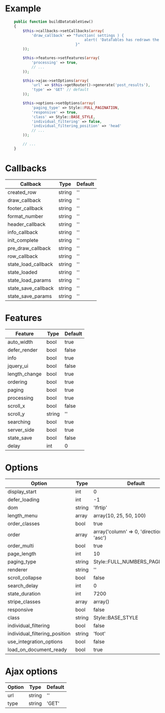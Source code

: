 # Example

``` php
    public function buildDatatableView()
    {
        $this->callbacks->setCallbacks(array(
            'draw_callback' => "function( settings ) {
                                    alert( 'DataTables has redrawn the table' );
                                }"
        ));

        $this->features->setFeatures(array(
            'processing' => true,
            // ...
        ));

        $this->ajax->setOptions(array(
            'url' => $this->getRouter()->generate('post_results'),
            'type' => 'GET' // default
        ));

        $this->options->setOptions(array(
            'paging_type' => Style::FULL_PAGINATION,
            'responsive' => true,
            'class' => Style::BASE_STYLE,
            'individual_filtering' => false,
            'individual_filtering_position' => 'head'
            // ...
        ));

        // ...
    }
```

# Callbacks

| Callback            | Type   | Default |
|---------------------|--------|---------|
| created_row         | string | ''      |
| draw_callback       | string | ''      |
| footer_callback     | string | ''      |
| format_number       | string | ''      |
| header_callback     | string | ''      |
| info_callback       | string | ''      |
| init_complete       | string | ''      |
| pre_draw_callback   | string | ''      |
| row_callback        | string | ''      |
| state_load_callback | string | ''      |
| state_loaded        | string | ''      |
| state_load_params   | string | ''      |
| state_save_callback | string | ''      |
| state_save_params   | string | ''      |

# Features

| Feature       | Type   | Default |
|---------------|--------|---------|
| auto_width    | bool   | true    |
| defer_render  | bool   | false   |
| info          | bool   | true    |
| jquery_ui     | bool   | false   |
| length_change | bool   | true    |
| ordering      | bool   | true    |
| paging        | bool   | true    |
| processing    | bool   | true    |
| scroll_x      | bool   | false   |
| scroll_y      | string | ''      |
| searching     | bool   | true    |
| server_side   | bool   | true    |
| state_save    | bool   | false   |
| delay         | int    | 0       |

# Options

| Option                        | Type   | Default                                    |
|-------------------------------|--------|--------------------------------------------|
| display_start                 | int    | 0                                          |
| defer_loading                 | int    | -1                                         |
| dom                           | string | 'lfrtip'                                   |
| length_menu                   | array  | array(10, 25, 50, 100)                     |
| order_classes                 | bool   | true                                       |
| order                         | array  | array('column' => 0, 'direction' => 'asc') |
| order_multi                   | bool   | true                                       |
| page_length                   | int    | 10                                         |
| paging_type                   | string | Style::FULL_NUMBERS_PAGINATION             |
| renderer                      | string | ''                                         |
| scroll_collapse               | bool   | false                                      |
| search_delay                  | int    | 0                                          |
| state_duration                | int    | 7200                                       |
| stripe_classes                | array  | array()                                    |
| responsive                    | bool   | false                                      |
| class                         | string | Style::BASE_STYLE                          |
| individual_filtering          | bool   | false                                      |
| individual_filtering_position | string | 'foot'                                     |
| use_integration_options       | bool   | false                                      |
| load_on_document_ready        | bool   | true                                       |

# Ajax options

| Option | Type   | Default |
|------  |--------|---------|
| url    | string | ''      |
| type   | string | 'GET'   |

